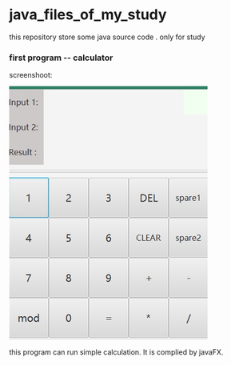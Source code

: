 # java_files_of_my_study
this repository store some java source code . only for study


### first program -- calculator

screenshoot:

![calculator screenshoot](https://github.com/XDKejin/java_files_of_my_study/blob/master/screenshot/calculator.jpg)

this program can run simple calculation. It is complied by javaFX.
